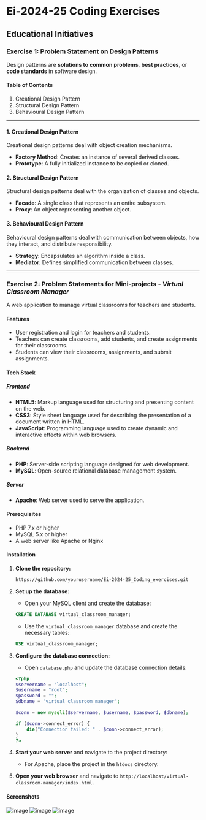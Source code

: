 # Ei-2024-25 Coding Exercises

## Educational Initiatives

### Exercise 1: Problem Statement on Design Patterns

Design patterns are **solutions to common problems**, **best practices**, or **code standards** in software design.

#### Table of Contents
1. Creational Design Pattern
2. Structural Design Pattern
3. Behavioural Design Pattern

---

#### 1. Creational Design Pattern
Creational design patterns deal with object creation mechanisms.

- **Factory Method**: Creates an instance of several derived classes.
- **Prototype**: A fully initialized instance to be copied or cloned.

#### 2. Structural Design Pattern
Structural design patterns deal with the organization of classes and objects.

- **Facade**: A single class that represents an entire subsystem.
- **Proxy**: An object representing another object.

#### 3. Behavioural Design Pattern
Behavioural design patterns deal with communication between objects, how they interact, and distribute responsibility.

- **Strategy**: Encapsulates an algorithm inside a class.
- **Mediator**: Defines simplified communication between classes.

---

### Exercise 2: Problem Statements for Mini-projects - *Virtual Classroom Manager*

A web application to manage virtual classrooms for teachers and students.

#### Features
- User registration and login for teachers and students.
- Teachers can create classrooms, add students, and create assignments for their classrooms.
- Students can view their classrooms, assignments, and submit assignments.

#### Tech Stack

##### Frontend
- **HTML5**: Markup language used for structuring and presenting content on the web.
- **CSS3**: Style sheet language used for describing the presentation of a document written in HTML.
- **JavaScript**: Programming language used to create dynamic and interactive effects within web browsers.

##### Backend
- **PHP**: Server-side scripting language designed for web development.
- **MySQL**: Open-source relational database management system.

##### Server
- **Apache**: Web server used to serve the application.

#### Prerequisites
- PHP 7.x or higher
- MySQL 5.x or higher
- A web server like Apache or Nginx

#### Installation

1. **Clone the repository:**
    ```bash
    https://github.com/yourusername/Ei-2024-25_Coding_exercises.git
    ```

2. **Set up the database:**
    - Open your MySQL client and create the database:
    ```sql
    CREATE DATABASE virtual_classroom_manager;
    ```
    - Use the `virtual_classroom_manager` database and create the necessary tables:
    ```sql
    USE virtual_classroom_manager;
    ```

3. **Configure the database connection:**
    - Open `database.php` and update the database connection details:
    ```php
    <?php
    $servername = "localhost";
    $username = "root";
    $password = "";
    $dbname = "virtual_classroom_manager";

    $conn = new mysqli($servername, $username, $password, $dbname);

    if ($conn->connect_error) {
        die("Connection failed: " . $conn->connect_error);
    }
    ?>
    ```

4. **Start your web server** and navigate to the project directory:
    - For Apache, place the project in the `htdocs` directory.

5. **Open your web browser** and navigate to `http://localhost/virtual-classroom-manager/index.html`.

#### Screenshots
![image](https://github.com/user-attachments/assets/595563be-8c0a-4e1b-81a1-08999f70588c )
![image](https://github.com/user-attachments/assets/06a97d8f-e0e2-4f23-b575-492ca8aac4fb)
![image](https://github.com/user-attachments/assets/64eee10e-ed01-456d-8a6f-246875c713ed)



